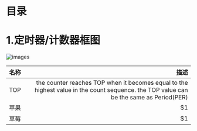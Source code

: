 
# 目录

# 1.定时器/计数器框图
![images](https://github.com/yuchengstudio/SAME54/blob/master/Timer_Counter/pictures/timer001.jpg)

| 名称 | 描述 | 
 | -------- | -----: |
 | TOP | the counter reaches TOP when it becomes equal to the highest value in the count sequence. the TOP value can be the same as Period(PER) | 
 | 苹果 | $1 |  
 | 草莓 | $1 |  


